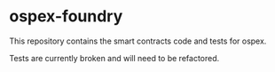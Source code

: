 # ospex-foundry

This repository contains the smart contracts code and tests for ospex.

Tests are currently broken and will need to be refactored.
